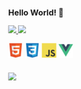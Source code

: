### Hello World! 👋

<div>
  <a href="https://www.linkedin.com/in/carlosniio/">
  <img height="180em" src="https://github-readme-stats.vercel.app/api?username=CarlosNiiO&show_icons=true&theme=transparent&include_allcommits=true&count_private=true"/>
  <img height="180em" src="https://github-readme-stats.vercel.app/api/top-langs/?username=CarlosNiiO&layout=compact&langs_count=16&theme=transparent"/>
</div>
<div style="display: inline-block"><br>
  <img align="center" alt="Carlos-HTML" height="30" widht="40" src="https://raw.githubusercontent.com/devicons/devicon/master/icons/html5/html5-original.svg">
  <img align="center" alt="Carlos-CSS" height="30" widht="40" src="https://raw.githubusercontent.com/devicons/devicon/master/icons/css3/css3-original.svg">
  <img align="center" alt="Carlos-Js" height="30" widht="40" src="https://raw.githubusercontent.com/devicons/devicon/master/icons/javascript/javascript-original.svg">
  <img align="center" alt="Carlos-VueJS" height="30" widht="40" src="https://raw.githubusercontent.com/devicons/devicon/master/icons/vuejs/vuejs-original.svg">
</div>

##

<div>
  <a href="https://www.linkedin.com/in/carlosniio" target="_blank"><img src="https://img.shields.io/badge/LinkedIn-0077B5?style=for-the-badge&logo=linkedin&logoColor=white"></a>
</div>
